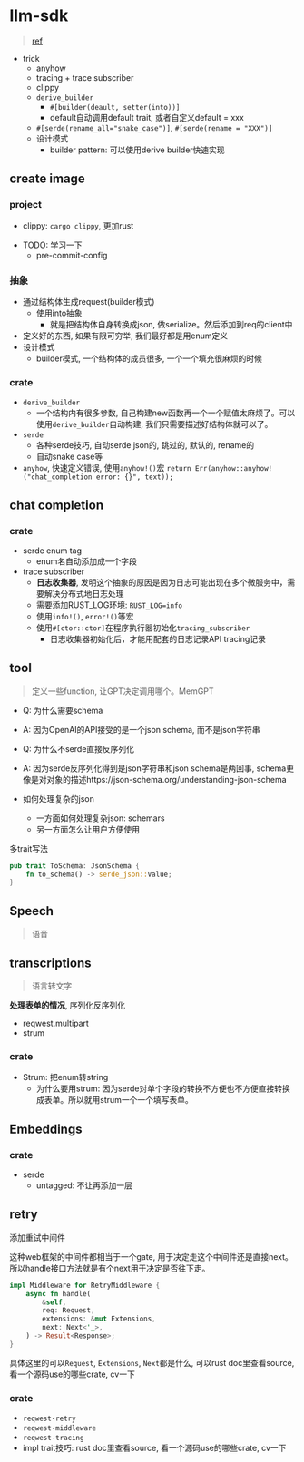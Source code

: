 # llm-sdk

> [ref](https://github.com/tyrchen/llm-sdk)

- trick
    * anyhow
    * tracing + trace subscriber
    * clippy
    * `derive_builder`
        + `#[builder(deault, setter(into))]`
        + default自动调用default trait, 或者自定义default = xxx
    * `#[serde(rename_all="snake_case")]`, `#[serde(rename = "XXX")]`
    * 设计模式
        + builder pattern: 可以使用derive builder快速实现

## create image

### project

* clippy: `cargo clippy`, 更加rust
- TODO: 学习一下
    * pre-commit-config

### 抽象

- 通过结构体生成request(builder模式)
    * 使用into抽象
        + 就是把结构体自身转换成json, 做serialize。然后添加到req的client中
- 定义好的东西, 如果有限可穷举, 我们最好都是用enum定义
- 设计模式
    * builder模式, 一个结构体的成员很多, 一个一个填充很麻烦的时候

### crate

- `derive_builder`
    - 一个结构内有很多参数, 自己构建new函数再一个一个赋值太麻烦了。可以使用`derive_builder`自动构建, 我们只需要描述好结构体就可以了。
- `serde`
    * 各种serde技巧, 自动serde json的, 跳过的, 默认的, rename的
    * 自动snake case等
- `anyhow`, 快速定义错误, 使用`anyhow!()`宏
    `return Err(anyhow::anyhow!("chat_completion error: {}", text));`

## chat completion

### crate

- serde enum tag
    * enum名自动添加成一个字段
- trace subscriber
    * **日志收集器**, 发明这个抽象的原因是因为日志可能出现在多个微服务中，需要解决分布式地日志处理
    * 需要添加RUST_LOG环境: `RUST_LOG=info`
    * 使用`info!()`, `error!()`等宏
    * 使用`#[ctor::ctor]`在程序执行器初始化`tracing_subscriber`
        + 日志收集器初始化后，才能用配套的日志记录API tracing记录


## tool

> 定义一些function, 让GPT决定调用哪个。MemGPT

- Q: 为什么需要schema
- A: 因为OpenAI的API接受的是一个json schema, 而不是json字符串
- Q: 为什么不serde直接反序列化
- A: 因为serde反序列化得到是json字符串和json schema是两回事, schema更像是对对象的描述https://json-schema.org/understanding-json-schema

- 如何处理复杂的json
    * 一方面如何处理复杂json: schemars
    * 另一方面怎么让用户方便使用

多trait写法

```rust
pub trait ToSchema: JsonSchema {
    fn to_schema() -> serde_json::Value;
}
```

## Speech

> 语音


## transcriptions

> 语言转文字

**处理表单的情况**, 序列化反序列化

- reqwest.multipart
- strum

### crate

- Strum: 把enum转string
    * 为什么要用strum: 因为serde对单个字段的转换不方便也不方便直接转换成表单。所以就用strum一个一个填写表单。


## Embeddings

### crate

- serde
    * untagged: 不让再添加一层


## retry

添加重试中间件

这种web框架的中间件都相当于一个gate, 用于决定走这个中间件还是直接next。所以handle接口方法就是有个next用于决定是否往下走。

```rust
impl Middleware for RetryMiddleware {
    async fn handle(
        &self,
        req: Request,
        extensions: &mut Extensions,
        next: Next<'_>,
    ) -> Result<Response>;
}
```

具体这里的可以`Request`, `Extensions`, `Next`都是什么, 可以rust doc里查看source, 看一个源码use的哪些crate, cv一下

### crate

- `reqwest-retry`
- `reqwest-middleware`
- `reqwest-tracing`
- impl trait技巧: rust doc里查看source, 看一个源码use的哪些crate, cv一下








